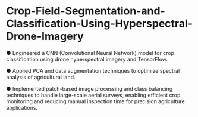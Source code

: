 # Crop-Field-Segmentation-and-Classification-Using-Hyperspectral-Drone-Imagery

● Engineered a CNN (Convolutional Neural Network) model for crop classification using drone hyperspectral imagery and TensorFlow.

● Applied PCA and data augmentation techniques to optimize spectral analysis of agricultural land.

● Implemented patch-based image processing and class balancing techniques to handle large-scale aerial surveys, enabling efficient crop monitoring and reducing manual inspection time for precision agriculture applications.
